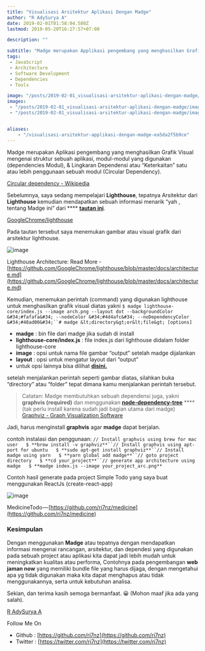 ```yaml
---
title: "Visualisasi Arsitektur Aplikasi Dengan Madge"
author: "R AdySurya A"
date: 2019-02-01T01:58:04.580Z
lastmod: 2019-05-20T16:27:57+07:00

description: ""

subtitle: "Madge merupakan Applikasi pengembang yang menghasilkan Grafik Visual mengenai struktur sebuah applikasi, modul-modul yang digunakan…"
tags:
 - JavaScript 
 - Architecture 
 - Software Development 
 - Dependencies 
 - Tools 

image: "/posts/2019-02-01_visualisasi-arsitektur-aplikasi-dengan-madge/images/1.png" 
images:
 - "/posts/2019-02-01_visualisasi-arsitektur-aplikasi-dengan-madge/images/1.png" 
 - "/posts/2019-02-01_visualisasi-arsitektur-aplikasi-dengan-madge/images/2.png" 


aliases:
    - "/visualisasi-arsitektur-applikasi-dengan-madge-ea5da2f5b9ce"
---
```


Madge merupakan Aplikasi pengembang yang menghasilkan Grafik Visual mengenai struktur sebuah aplikasi, modul-modul yang digunakan (dependencies Modul), &amp; Lingkaran Dependensi atau “Keterkaitan” satu atau lebih penggunaan sebuah modul (Circular Dependency).

[Circular dependency - Wikipedia](https://en.wikipedia.org/wiki/Circular_dependency)


Sebelumnya, saya sedang mempelajari **Lighthouse**, tepatnya Arsitektur dari **Lighthouse** kemudian mendapatkan sebuah informasi menarik “yah , tentang Madge ini” dari **** [**tautan ini**](https://github.com/GoogleChrome/lighthouse/blob/master/docs/architecture.md).

[GoogleChrome/lighthouse](https://github.com/GoogleChrome/lighthouse/blob/master/docs/architecture.md)


Pada tautan tersebut saya menemukan gambar atau visual grafik dari arsitektur lighthouse.



![image](/posts/2019-02-01_visualisasi-arsitektur-aplikasi-dengan-madge/images/1.png)

Lighthouse Architecture: Read More -[https://github.com/GoogleChrome/lighthouse/blob/master/docs/architecture.md](https://github.com/GoogleChrome/lighthouse/blob/master/docs/architecture.md)

Kemudian, menemukan perintah (command) yang digunakan lighthouse untuk menghasilkan grafik visual diatas yakni
`$ madge lighthouse-core/index.js --image arch.png --layout dot --backgroundColor &#34;#fafafa&#34; --nodeColor &#34;#4d4afc&#34; --noDependencyColor &#34;#48ad00&#34;``# madge &lt;directory&gt;or&lt;file&gt; [options]`

*   **madge** : bin file dari madge jika sudah di install
*   **lighthouse-core/index.js** : file index.js dari lighthouse didalam folder lighthouse-core
*   **image** : opsi untuk nama file gambar “output” setelah madge dijalankan
*   **layout** : opsi untuk mengatur layout dari “output”
*   untuk opsi lainnya bisa dilihat [**disini.**](https://www.npmjs.com/package/madge)

setelah menjalankan perintah seperti gambar diatas, silahkan buka “directory” atau “folder” tepat dimana kamu menjalankan perintah tersebut.
> Catatan: Madge membutuhkan sebuah dependensi juga, yakni **graphvis (required)** dan menggunakan [**node-dependency-tree**](https://github.com/dependents/node-dependency-tree) **** (tak perlu install karena sudah jadi bagian utama dari madge)
[Graphviz - Graph Visualization Software](https://www.graphviz.org/)


Jadi, harus menginstall **graphvis** agar **madge** dapat berjalan.

contoh instalasi dan penggunaan:
`// Install graphvis using brew for mac user  
$ **brew install -v graphviz**``// Install graphvis using apt-port for ubuntu  
$ **sudo apt-get install graphviz**``// Install madge using yarn  
$ **yarn global add madge**``// goto project directory  
$ **cd your_project**``// generate app architecture using madge  
$ **madge index.js --image your_project_arc.png** `

Contoh hasil generate pada project Simple Todo yang saya buat menggunakan ReactJs (create-react-app)



![image](/posts/2019-02-01_visualisasi-arsitektur-aplikasi-dengan-madge/images/2.png)

MedicineTodo — [https://github.com/ri7nz/medicine](https://github.com/ri7nz/medicine)

### Kesimpulan

Dengan menggunakan **Madge** atau tepatnya dengan mendapatkan informasi mengenai rancangan, arsitektur, dan dependesi yang digunakan pada sebuah project atau aplikasi kita dapat jadi lebih mudah untuk meningkatkan kualitas atau performa, Contohnya pada pengembangan **web jaman now** yang memiliki bundle file yang harus dijaga, dengan mengetahui apa yg tidak digunakan maka kita dapat menghapus atau tidak menggunakannya, serta untuk kebutuhan analisa.

Sekian, dan terima kasih semoga bermanfaat. 😀 (Mohon maaf jika ada yang salah).

[R AdySurya A](https://medium.com/u/4bafb556834e)

Follow Me On

*   Github : [https://github.com/ri7nz](https://github.com/ri7nz)
*   Twitter : [https://twitter.com/ri7nz](https://twitter.com/ri7nz)
